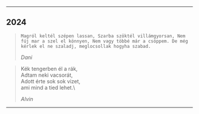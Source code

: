 
---

## 2024

> ``
> Magról keltél szépen lassan,
> Szarba szöktél villámgyorsan,
> Nem fúj mar a szel el könnyen,
> Nem vagy többé már a csöppem.
> De még kérlek el ne szaladj,
> meglocsollak hogyha szabad.
> ``
> 
> *Dani*

> Kék tengerben él a rák,\
> Adtam neki vacsorát,\
> Adott érte sok sok vizet,\
> ami mind a tied lehet.\
> 
> *Alvin*

---